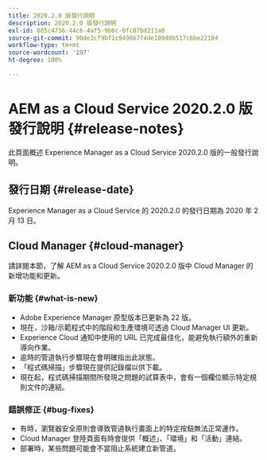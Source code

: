 ```yaml
---
title: 2020.2.0 版發行說明
description: 2020.2.0 版發行說明
exl-id: 005c4756-44c6-4af5-9b0c-0fc07bd211a0
source-git-commit: 90de3cf9bf1c949667f4de109d0b517c6be22184
workflow-type: tm+mt
source-wordcount: '197'
ht-degree: 100%

---
```


# AEM as a Cloud Service 2020.2.0 版發行說明 {#release-notes}

此頁面概述 Experience Manager as a Cloud Service 2020.2.0 版的一般發行說明。

## 發行日期 {#release-date}

Experience Manager as a Cloud Service 的 2020.2.0 的發行日期為 2020 年 2 月 13 日。

## Cloud Manager {#cloud-manager}

請詳閱本節，了解 AEM as a Cloud Service 2020.2.0 版中 Cloud Manager 的新增功能和更新。

### 新功能 {#what-is-new}

* Adobe Experience Manager 原型版本已更新為 22 版。
* 現在，沙箱/示範程式中的階段和生產環境可透過 Cloud Manager UI 更新。
* Experience Cloud 通知中使用的 URL 已完成最佳化，能避免執行額外的重新導向作業。
* 逾時的管道執行步驟現在會明確指出此狀態。
* 「程式碼掃描」步驟現在提供記錄檔以供下載。
* 現在起，程式碼掃描期間所發現之問題的試算表中，會有一個欄位顯示特定規則文件的連結。

### 錯誤修正 {#bug-fixes}

* 有時，瀏覽器安全原則會導致管道執行畫面上的特定按鈕無法正常運作。
* Cloud Manager 登陸頁面有時會提供「概述」、「環境」和「活動」連結。
* 部署時，某些問題可能會不當阻止系統建立新管道。
